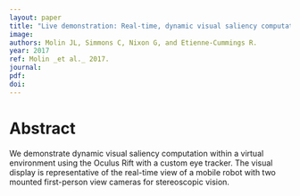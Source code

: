 ```yaml
---
layout: paper
title: "Live demonstration: Real-time, dynamic visual saliency computation in a VR environment seeing through the eyes of a mobile robot"
image:
authors: Molin JL, Simmons C, Nixon G, and Etienne-Cummings R.
year: 2017
ref: Molin _et al._ 2017.
journal:
pdf:
doi:
---
```


# Abstract
We demonstrate dynamic visual saliency computation within a virtual environment using the Oculus Rift with a custom eye tracker. The visual display is representative of the real-time view of a mobile robot with two mounted first-person view cameras for stereoscopic vision.
